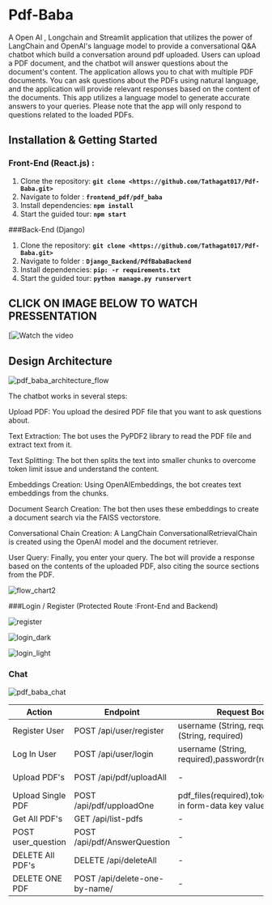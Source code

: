 # Pdf-Baba
A Open AI , Longchain and  Streamlit application that utilizes the power of LangChain and OpenAI's language model to provide a conversational Q&A chatbot which build a conversation around pdf uploaded. Users can upload a PDF document, and the chatbot will answer questions about the document's content. The application allows you to chat with multiple PDF documents. You can ask questions about the PDFs using natural language, and the application will provide relevant responses based on the content of the documents. This app utilizes a language model to generate accurate answers to your queries. Please note that the app will only respond to questions related to the loaded PDFs.

## **Installation & Getting Started**
### Front-End (React.js) :
1. Clone the repository: **`git clone <https://github.com/Tathagat017/Pdf-Baba.git>`**
2. Navigate to folder : **`frontend_pdf/pdf_baba`**
3. Install dependencies: **`npm install`**
4. Start the guided tour: **`npm start`**

###Back-End (Django)
1. Clone the repository: **`git clone <https://github.com/Tathagat017/Pdf-Baba.git>`**
2. Navigate to folder : **`Django_Backend/PdfBabaBackend`**
3. Install dependencies: **`pip: -r requirements.txt`**
4. Start the guided tour: **`python manage.py runservert`**

## CLICK ON IMAGE BELOW TO WATCH PRESSENTATION
[![Watch the video](https://youtu.be/EALCVASQ5F8?si=wme3hJsDfzt_S-q7)

## Design Architecture
![pdf_baba_architecture_flow](https://github.com/Tathagat017/Pdf-Baba/assets/114250830/9385b5a1-a485-4cd6-8bab-add4ec7981a9)


The chatbot works in several steps:

Upload PDF: You upload the desired PDF file that you want to ask questions about.

Text Extraction: The bot uses the PyPDF2 library to read the PDF file and extract text from it.

Text Splitting: The bot then splits the text into smaller chunks to overcome token limit issue and understand the content.

Embeddings Creation: Using OpenAIEmbeddings, the bot creates text embeddings from the chunks.

Document Search Creation: The bot then uses these embeddings to create a document search via the FAISS vectorstore.

Conversational Chain Creation: A LangChain ConversationalRetrievalChain is created using the OpenAI model and the document retriever.

User Query: Finally, you enter your query. The bot will provide a response based on the contents of the uploaded PDF, also citing the source sections from the PDF.

![flow_chart2](https://github.com/Tathagat017/Pdf-Baba/assets/114250830/b8067abb-fea7-4839-82b5-42a3b9b8bb78)

###Login / Register (Protected Route :Front-End and Backend)

![register](https://github.com/Tathagat017/Pdf-Baba/assets/114250830/f9c0aa76-d386-48dc-a812-b8aeea5402fb)

![login_dark](https://github.com/Tathagat017/Pdf-Baba/assets/114250830/d0498302-a86c-4d10-90e4-f28478de95cd)

![login_light](https://github.com/Tathagat017/Pdf-Baba/assets/114250830/5f438314-91a1-4ef1-8f58-f0c831100b82)

### Chat 

![pdf_baba_chat](https://github.com/Tathagat017/Pdf-Baba/assets/114250830/9af8204a-84ab-4089-8596-3c5ddd83a3ab)


| Action | Endpoint | Request Body | Response |
| --- | --- | --- | --- |
| Register User | POST /api/user/register | username (String, required), email (String, required) | User object with id, username, email |
| Log In User | POST /api/user/login | username (String, required),passwordr(required) | User object with id, username, email, access token |
| Upload PDF's  | POST /api/pdf/uploadAll | - | pdf_files(required),token(required) in form-data key value pair  |
| Upload Single PDF | POST /api/pdf/upploadOne | pdf_files(required),token(required) in form-data key value pair  |
| Get All PDF's | GET /api/list-pdfs | - | Array of pdf_names |
| POST user_question | POST /api/pdf/AnswerQuestion | - | JSON Response with ChatBot Answer |
| DELETE All PDF's | DELETE /api/deleteAll | - | Delete all Pdf's |
| DELETE ONE PDF | POST /api/delete-one-by-name/ | - | pdf_files(required),token(required) in form-data key value pair | - | json response - All instance of file deleted|

